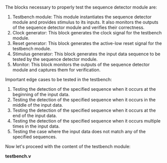 The blocks necessary to properly test the sequence detector module are:
1. Testbench module: This module instantiates the sequence detector module and provides stimulus to its inputs. It also monitors the outputs of the sequence detector module and verifies their correctness.
2. Clock generator: This block generates the clock signal for the testbench module.
3. Reset generator: This block generates the active-low reset signal for the testbench module.
4. Stimulus generator: This block generates the input data sequence to be tested by the sequence detector module.
5. Monitor: This block monitors the outputs of the sequence detector module and captures them for verification.

Important edge cases to be tested in the testbench:
1. Testing the detection of the specified sequence when it occurs at the beginning of the input data.
2. Testing the detection of the specified sequence when it occurs in the middle of the input data.
3. Testing the detection of the specified sequence when it occurs at the end of the input data.
4. Testing the detection of the specified sequence when it occurs multiple times in the input data.
5. Testing the case where the input data does not match any of the specified sequences.

Now let's proceed with the content of the testbench module:

**testbench.v**
